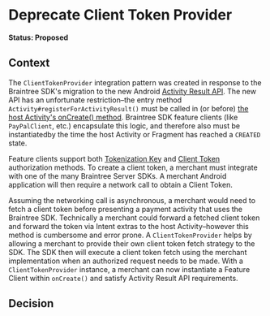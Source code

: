 # Deprecate Client Token Provider

**Status: Proposed**

## Context

The `ClientTokenProvider` integration pattern was created in response to the Braintree SDK's migration to the new Android [Activity Result API](https://developer.android.com/training/basics/intents/result). The new API has an unfortunate restriction–the entry method `Activity#registerForActivityResult()` must be called in (or before) [the host Activity's onCreate() method](https://stackoverflow.com/a/63883427). Braintree SDK feature clients (like `PayPalClient`, etc.) encapsulate this logic, and therefore also must be instantiatedby the time the host Activity or Fragment has reached a `CREATED` state. 

Feature clients support both [Tokenization Key](https://developer.paypal.com/braintree/docs/guides/authorization/tokenization-key) and [Client Token](https://developer.paypal.com/braintree/docs/guides/authorization/client-token) authorization methods. To create a client token, a merchant must integrate with one of the many Braintree Server SDKs. A merchant Android application will then require a network call to obtain a Client Token.

Assuming the networking call is asynchronous, a merchant would need to fetch a client token before presenting a payment activity that uses the Braintree SDK. Technically a merchant could forward a fetched client token and forward the token via Intent extras to the host Activity–however this method is cumbersome and error prone. A `ClientTokenProvider` helps by allowing a merchant to provide their own client token fetch strategy to the SDK. The SDK then will execute a client token fetch using the merchant implementation when an authorized request needs to be made. With a `ClientTokenProvider` instance, a merchant can now instantiate a Feature Client within `onCreate()` and satisfy Activity Result API requirements. 

## Decision



